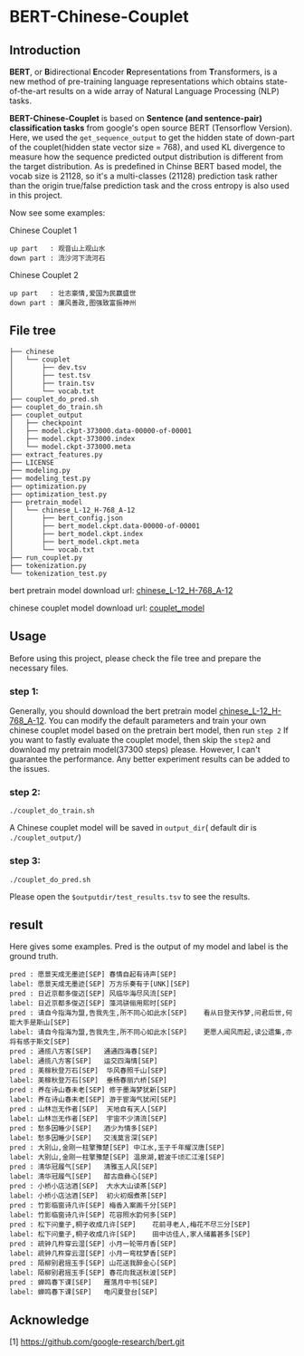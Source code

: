 # BERT-Chinese-Couplet

## Introduction

**BERT**, or **B**idirectional **E**ncoder **R**epresentations from **T**ransformers, 
is a new method of pre-training language representations which obtains state-of-the-art results on 
a wide array of Natural Language Processing (NLP) tasks.

**BERT-Chinese-Couplet** is based on **Sentence (and sentence-pair) classification tasks** from google's 
open source BERT (Tensorflow Version). Here, we used the `get_sequence_output` to get the hidden state of down-part of the 
couplet(hidden state vector size = 768), and used KL divergence to measure how the sequence predicted output distribution 
is different from the target distribution. As is predefined in Chinse BERT based model, the vocab size is 21128, so it's a multi-classes (21128) 
prediction task rather than the origin true/false prediction task and the cross entropy is also used in this project.

Now see some examples:

Chinese Couplet 1
````
up part   : 观音山上观山水
down part : 流沙河下流河石
````
Chinese Couplet 2
````
up part   : 壮志豪情,爱国为民赢盛世
down part : 廉风善政,图强致富振神州
````
## File tree
````
├── chinese
│   └── couplet
│       ├── dev.tsv
│       ├── test.tsv
│       ├── train.tsv
│       └── vocab.txt
├── couplet_do_pred.sh
├── couplet_do_train.sh
├── couplet_output
│   ├── checkpoint
│   ├── model.ckpt-373000.data-00000-of-00001
│   ├── model.ckpt-373000.index
│   └── model.ckpt-373000.meta
├── extract_features.py
├── LICENSE
├── modeling.py
├── modeling_test.py
├── optimization.py
├── optimization_test.py
├── pretrain_model
│   └── chinese_L-12_H-768_A-12
│       ├── bert_config.json
│       ├── bert_model.ckpt.data-00000-of-00001
│       ├── bert_model.ckpt.index
│       ├── bert_model.ckpt.meta
│       └── vocab.txt
├── run_couplet.py
├── tokenization.py
└── tokenization_test.py
````

bert pretrain model download url:   [chinese_L-12_H-768_A-12](https://storage.googleapis.com/bert_models/2018_11_03/chinese_L-12_H-768_A-12.zip)

chinese couplet model download url: [couplet_model]()
## Usage

Before using this project, please check the file tree and prepare the necessary files.

### step 1:

Generally, you should download the bert pretrain model [chinese_L-12_H-768_A-12](https://storage.googleapis.com/bert_models/2018_11_03/chinese_L-12_H-768_A-12.zip).
You can modify the default parameters and train your own chinese couplet model based on the pretrain bert model, then run ```step 2```
If you want to fastly evaluate the couplet model, then skip the ```step2``` and download my pretrain model(37300 steps) please. 
However, I can't guarantee the performance. Any better experiment results can be added to the issues.

### step 2:

````
./couplet_do_train.sh
````
A Chinese couplet model will be saved in ```output_dir```( default dir is ```./couplet_output/```)

### step 3:
````
./couplet_do_pred.sh
````
Please open the ```$outputdir/test_results.tsv``` to see the results.

## result

Here gives some examples. Pred is the output of my model and label is the ground truth.
````
pred : 愿景天成无墨迹[SEP]	春情自起有诗声[SEP]
label: 愿景天成无墨迹[SEP]	万方乐奏有于[UNK][SEP]
pred : 日近京都多俊迈[SEP]	风临华海尽风流[SEP]
label: 日近京都多俊迈[SEP]	藻鸿骈俪用熙时[SEP]
pred : 请自今指海为盟,告我先生,所不同心如此水[SEP]	看从日登天作梦,问君后世,何能大手是斯山[SEP]
label: 请自今指海为盟,告我先生,所不同心如此水[SEP]	更愿人闻风而起,读公遗集,亦将有感于斯文[SEP]
pred : 通揽八方客[SEP]	通通四海春[SEP]
label: 通揽八方客[SEP]	运交四海情[SEP]
pred : 美稼秋登万石[SEP]	华风春照千山[SEP]
label: 美稼秋登万石[SEP]	垂杨春丽六桥[SEP]
pred : 养在诗山春未老[SEP]	修于墨海梦犹新[SEP]
label: 养在诗山春未老[SEP]	游于宦海气犹闲[SEP]
pred : 山林岂无作者[SEP]	天地自有天人[SEP]
label: 山林岂无作者[SEP]	宇宙不少清流[SEP]
pred : 愁多因睡少[SEP]	酒少为情多[SEP]
label: 愁多因睡少[SEP]	交浅莫言深[SEP]
pred : 大别山,金刚一柱擎豫楚[SEP]	中江水,玉子千年耀汉唐[SEP]
label: 大别山,金刚一柱擎豫楚[SEP]	温泉湖,碧波千顷汇江淮[SEP]
pred : 清华冠履气[SEP]	清雅玉人风[SEP]
label: 清华冠履气[SEP]	醇古鼎彝心[SEP]
pred : 小桥小店沽酒[SEP]	大水大山读茶[SEP]
label: 小桥小店沽酒[SEP]	初火初烟煮茶[SEP]
pred : 竹影临窗诗几许[SEP]	梅香入案画千分[SEP]
label: 竹影临窗诗几许[SEP]	花容照水韵何多[SEP]
pred : 松下问童子,桐子收成几许[SEP]	花前寻老人,梅花不尽三分[SEP]
label: 松下问童子,桐子收成几许[SEP]	田中访佳人,家人储蓄甚多[SEP]
pred : 疏钟几杵穿云湿[SEP]	小月一轮带月香[SEP]
label: 疏钟几杵穿云湿[SEP]	小月一弯枕梦香[SEP]
pred : 陌柳别君摇玉手[SEP]	山花送我醉金心[SEP]
label: 陌柳别君摇玉手[SEP]	春花向我送秋波[SEP]
pred : 蝉鸣春下课[SEP]	雁落月中书[SEP]
label: 蝉鸣春下课[SEP]	电闪夏登台[SEP]
````

## Acknowledge
[1] https://github.com/google-research/bert.git
